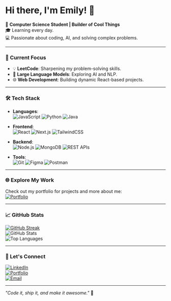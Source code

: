 # Hi there, I'm Emily! 👋

🚀 **Computer Science Student | Builder of Cool Things**  
🎓 Learning every day.  
💻 Passionate about coding, AI, and solving complex problems.

---

### 🌟 Current Focus
- 💡 **LeetCode**: Sharpening my problem-solving skills.  
- 🤖 **Large Language Models**: Exploring AI and NLP.  
- 🌐 **Web Development**: Building dynamic React-based projects.

---

### 🛠 Tech Stack
- **Languages**:  
  ![JavaScript](https://img.shields.io/badge/-JavaScript-F7DF1E?style=flat&logo=javascript&logoColor=black)
  ![Python](https://img.shields.io/badge/-Python-3776AB?style=flat&logo=python&logoColor=white)
  ![Java](https://img.shields.io/badge/-Java-007396?style=flat&logo=java&logoColor=white)  

- **Frontend**:  
  ![React](https://img.shields.io/badge/-React-61DAFB?style=flat&logo=react&logoColor=black)
  ![Next.js](https://img.shields.io/badge/-Next.js-000000?style=flat&logo=next.js&logoColor=white)
  ![TailwindCSS](https://img.shields.io/badge/-TailwindCSS-38B2AC?style=flat&logo=tailwind-css&logoColor=white)

- **Backend**:  
  ![Node.js](https://img.shields.io/badge/-Node.js-339933?style=flat&logo=node.js&logoColor=white)
  ![MongoDB](https://img.shields.io/badge/-MongoDB-47A248?style=flat&logo=mongodb&logoColor=white)
  ![REST APIs](https://img.shields.io/badge/-REST%20APIs-005571?style=flat&logo=api&logoColor=white)

- **Tools**:  
  ![Git](https://img.shields.io/badge/-Git-F05032?style=flat&logo=git&logoColor=white)
  ![Figma](https://img.shields.io/badge/-Figma-F24E1E?style=flat&logo=figma&logoColor=white)
  ![Postman](https://img.shields.io/badge/-Postman-FF6C37?style=flat&logo=postman&logoColor=white)

---

### 🌐 Explore My Work
Check out my portfolio for projects and more about me:  
[![Portfolio](https://img.shields.io/badge/-Portfolio-FF5722?style=flat&logo=netlify&logoColor=white)](https://hahaem1ly.netlify.app/)

---

### 📈 GitHub Stats

[![GitHub Streak](https://github-readme-streak-stats.herokuapp.com?user=hahaem1ly&theme=radical)](https://github.com/hahaem1ly)  
![GitHub Stats](https://github-readme-stats.vercel.app/api?username=hahaem1ly&show_icons=true&theme=radical)  
![Top Languages](https://github-readme-stats.vercel.app/api/top-langs/?username=hahaem1ly&layout=compact&theme=radical)

---

### 🎯 Let's Connect
[![LinkedIn](https://img.shields.io/badge/-LinkedIn-0077B5?style=flat&logo=linkedin&logoColor=white)](https://www.linkedin.com/in/emily-ha-885605210/)  
[![Portfolio](https://img.shields.io/badge/-Portfolio-FF5722?style=flat&logo=netlify&logoColor=white)](https://hahaem1ly.netlify.app/)  
[![Email](https://img.shields.io/badge/-Email-D14836?style=flat&logo=gmail&logoColor=white)](mailto:hello@emilyha.com)

---

*"Code it, ship it, and make it awesome."* 🚀

